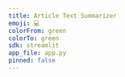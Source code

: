 ```yaml
---
title: Article Text Summarizer
emoji: 💻
colorFrom: green
colorTo: green
sdk: streamlit
app_file: app.py
pinned: false
---
```

